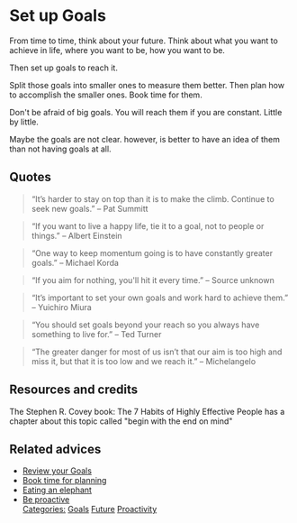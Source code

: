 # Set up Goals

From time to time, think about your future. Think about what you want to achieve in life, where you want to be, how you want to be.

Then set up goals to reach it.

Split those goals into smaller ones to measure them better. Then plan how to accomplish the smaller ones. Book time for them.

Don't be afraid of big goals. You will reach them if you are constant. Little by little.

Maybe the goals are not clear. however, is better to have an idea of them than not having goals at all.


## Quotes

> “It’s harder to stay on top than it is to make the climb. Continue to seek new goals.” – Pat Summitt

> “If you want to live a happy life, tie it to a goal, not to people or things.” – Albert Einstein

> “One way to keep momentum going is to have constantly greater goals.” – Michael Korda

> “If you aim for nothing, you'll hit it every time.” – Source unknown

> “It’s important to set your own goals and work hard to achieve them.” – Yuichiro Miura

> “You should set goals beyond your reach so you always have something to live for.” – Ted Turner

> “The greater danger for most of us isn’t that our aim is too high and miss it, but that it is too low and we reach it.” – Michelangelo

## Resources and credits

The Stephen R. Covey book: The 7 Habits of Highly Effective People has a chapter about this topic called "begin with the end on mind"

## Related advices

- [Review your Goals](../Review%20your%20Goals)
- [Book time for planning](../Book%20time%20for%20planning/index.md)
- [Eating an elephant](../Eating%20an%20elephant/index.md)
- [Be proactive](../Be%20proactive/index.md)
<br/>[Categories:](../Categories/index.md) [Goals](../Categories/Goals.md) [Future](../Categories/Future.md) [Proactivity](../Categories/Proactivity.md)